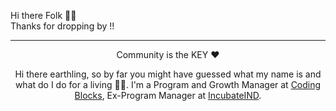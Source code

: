 <p align="left">
  Hi there Folk 👋🏻 <br>
  Thanks for dropping by !! 
</p>

- - -
<p align="center">
  Community is the KEY ❤️
</p>

<p align="center">Hi there earthling, so by far you might have guessed what my name is and what do I do for a living 🕵️‍♂️.  I'm a Program and Growth Manager at <a href="https://codingblocks.com/">Coding Blocks</a>, Ex-Program Manager at <a href="https://www.incubateind.com/">IncubateIND</a>.


